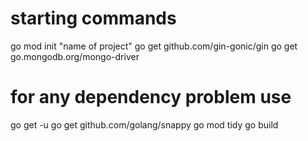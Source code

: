 # starting commands
go mod init "name of project"
go get github.com/gin-gonic/gin
go get go.mongodb.org/mongo-driver


# for any dependency problem use

go get -u
go get github.com/golang/snappy
go mod tidy
go build